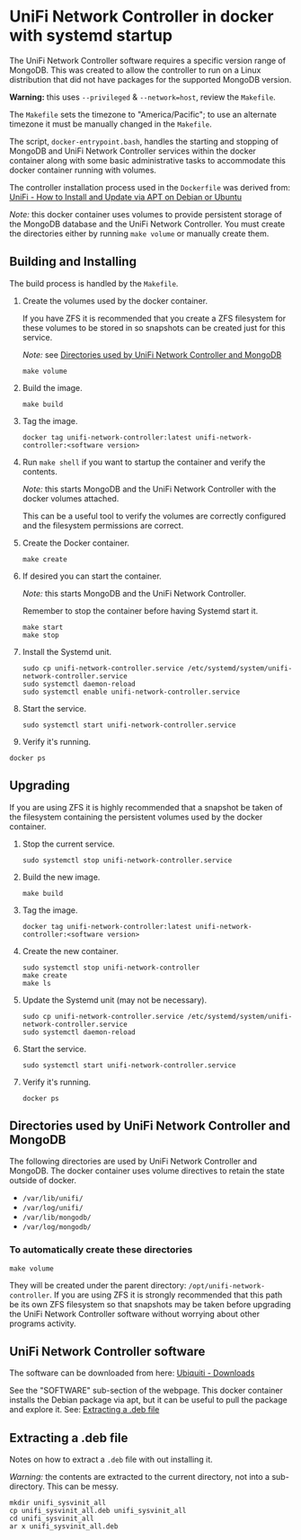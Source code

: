 # UniFi Network Controller in docker with systemd startup

The UniFi Network Controller software requires a specific version range of MongoDB. This was created to allow the
controller to run on a Linux distribution that did not have packages for the supported MongoDB version.

__Warning:__ this uses `--privileged` & `--network=host`, review the `Makefile`.

The `Makefile` sets the timezone to "America/Pacific"; to use an alternate timezone it must be manually changed
in the `Makefile`.

The script, `docker-entrypoint.bash`, handles the starting and stopping of MongoDB and UniFi Network Controller
services within the docker container along with some basic administrative tasks to accommodate this docker container
running with volumes.

The controller installation process used in the `Dockerfile` was derived from:
[UniFi - How to Install and Update via APT on Debian or Ubuntu](https://help.ui.com/hc/en-us/articles/220066768-UniFi-How-to-Install-and-Update-via-APT-on-Debian-or-Ubuntu)

_Note:_ this docker container uses volumes to provide persistent storage of the MongoDB database and the UniFi Network
Controller. You must create the directories either by running `make volume` or manually create them.

## Building and Installing

The build process is handled by the `Makefile`.

1. Create the volumes used by the docker container.

   If you have ZFS it is recommended that you create a ZFS filesystem for these volumes to be stored in so snapshots
   can be created just for this service.

   _Note:_ see [Directories used by UniFi Network Controller and MongoDB](#directories-used-by-unifi-network-controller-and-mongodb)

   ```shell
   make volume
   ```

2. Build the image.

   ```shell
   make build
   ```

3. Tag the image.

   ```shell
   docker tag unifi-network-controller:latest unifi-network-controller:<software version>
   ```

4. Run `make shell` if you want to startup the container and verify the contents.

   _Note:_ this starts MongoDB and the UniFi Network Controller with the docker volumes attached.

   This can be a useful tool to verify the volumes are correctly configured and the filesystem permissions are correct.

5. Create the Docker container.

   ```shell
   make create
   ```

6. If desired you can start the container.

   _Note:_ this starts MongoDB and the UniFi Network Controller.

   Remember to stop the container before having Systemd start it.

   ```shell
   make start
   make stop
   ```

7. Install the Systemd unit.

   ```shell
   sudo cp unifi-network-controller.service /etc/systemd/system/unifi-network-controller.service
   sudo systemctl daemon-reload
   sudo systemctl enable unifi-network-controller.service
   ```

8. Start the service.

   ```shell
   sudo systemctl start unifi-network-controller.service
   ```

9. Verify it's running.

  ```shell
  docker ps
  ```

## Upgrading

If you are using ZFS it is highly recommended that a snapshot be taken of the filesystem containing the persistent
volumes used by the docker container.

1. Stop the current service.

   ```shell
   sudo systemctl stop unifi-network-controller.service
   ```

2. Build the new image.

   ```shell
   make build
   ```

3. Tag the image.

   ```shell
   docker tag unifi-network-controller:latest unifi-network-controller:<software version>
   ```

4. Create the new container.

   ```shell
   sudo systemctl stop unifi-network-controller
   make create
   make ls
   ```

5. Update the Systemd unit (may not be necessary).

   ```shell
   sudo cp unifi-network-controller.service /etc/systemd/system/unifi-network-controller.service
   sudo systemctl daemon-reload
   ```

6. Start the service.

   ```shell
   sudo systemctl start unifi-network-controller.service
   ```

7. Verify it's running.

   ```shell
   docker ps
   ```

## Directories used by UniFi Network Controller and MongoDB

The following directories are used by UniFi Network Controller and MongoDB. The docker container uses volume
directives to retain the state outside of docker.

- `/var/lib/unifi/`
- `/var/log/unifi/`
- `/var/lib/mongodb/`
- `/var/log/mongodb/`

### To automatically create these directories

```shell
make volume
```

They will be created under the parent directory: `/opt/unifi-network-controller`. If you are using ZFS it is strongly
recommended that this path be its own ZFS filesystem so that snapshots may be taken before upgrading the UniFi Network
Controller software without worrying about other programs activity.

## UniFi Network Controller software

The software can be downloaded from here:
[Ubiquiti - Downloads](https://www.ui.com/download/unifi)

See the "SOFTWARE" sub-section of the webpage. This docker container installs
the Debian package via apt, but it can be useful to pull the package and explore it. See: [Extracting a .deb file](#extracting-a-.deb-file)

## Extracting a .deb file

Notes on how to extract a `.deb` file with out installing it.

_Warning:_ the contents are extracted to the current directory, not into a sub-directory. This can be messy.

```shell
mkdir unifi_sysvinit_all
cp unifi_sysvinit_all.deb unifi_sysvinit_all
cd unifi_sysvinit_all
ar x unifi_sysvinit_all.deb
```

